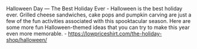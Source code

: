 Halloween Day — The Best Holiday Ever - Halloween is the best holiday ever. Grilled cheese sandwiches, cake pops and pumpkin carving are just a few of the fun activities associated with this spooktacular season. Here are some more fun Halloween-themed ideas that you can try to make this year even more memorable. - https://lowpriceshirt.com/the-holiday-shop/halloween/
